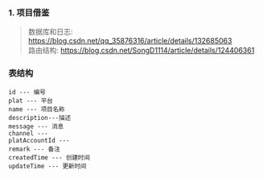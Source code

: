 ### 1. 项目借鉴
   > 数据库和日志: https://blog.csdn.net/qq_35876316/article/details/132685063  
   > 路由结构: https://blog.csdn.net/SongD1114/article/details/124406361

### 表结构
```
id --- 编号
plat --- 平台
name --- 项目名称
description---描述
message --- 消息
channel --- 
platAccountId --- 
remark --- 备注
createdTime --- 创建时间
updateTime --- 更新时间

```

